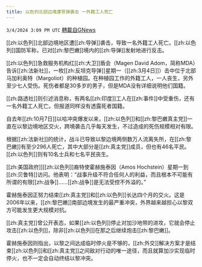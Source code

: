 ```yaml
---
title: 以色列北部边境遭导弹袭击 一外籍工人死亡
---
```

`3/4/2024 3:09 PM UTC` [轉載自GNews](https://gnews.org/articles/2364131)

[[zh:以色列]]北部边境地区遭[[zh:导弹]]袭击，导致一名外籍工人死亡。[[zh:以色列]]国防军称，已对[[zh:黎巴嫩]]境内的[[zh:导弹]]发射地进行反击。

[[zh:以色列]]急救服务机构红[[zh:大卫]]盾会（Magen David Adom，简称MDA）告诉[[zh:法新社]]，一枚[[zh:反坦克导弹]]星期一（[[zh:3月4日]]）击中位于北部马加利奥特（Margoliot）的种植园。在种植园工作的外籍工人，一人丧生，另外至少七人受伤。死伤者都是30多岁的男子，但是MDA没有详细说明他们国籍。

[[zh:路透社]]则引述消息称，有两名[[zh:印度]]工人在[[zh:事件]]中受重伤，还有一名外籍工人死亡。但报道同样没有透露死者国籍。

自去年[[zh:10月7日]]以哈冲突爆发以来，[[zh:以色列]]和[[zh:黎巴嫩真主党]]一直在以黎边境地区交火，跨境袭击几乎每天发生，不过造成的死伤规模相对有限。

根据[[zh:法新社]]的统计，战斗已导致以黎边境两侧数万人流离失所，在[[zh:黎巴嫩]]有至少296人死亡，其中大部分是[[zh:真主党]]成员，但也有46名平民。[[zh:以色列]]则有10名士兵和七名平民丧生。

[[zh:美国政府]][[zh:以色列]]裔特使霍赫施泰因（Amos Hochstein）星期一到[[zh:贝鲁特]]访问。他表明：“战事升级不符合任何人的利益，而且根本不可能有所谓的有限[[zh:战争]]……[[zh:战争]]是无法受控不外溢的。”

霍赫施泰因正努力结束[[zh:真主党]]和[[zh:以色列]]长达四个月的交火。这是2006年以来，[[zh:黎巴嫩]]南部边境发生的最严重冲突，外界越来越担心以黎双方可能发生更大规模对抗。

[[zh:真主党]]曾公开表态，如果[[zh:以色列]]停止对加沙地带的进攻，它就会停止攻击[[zh:以色列]]，除非[[zh:以色列]]在那之后继续炮击[[zh:黎巴嫩]]。

霍赫施泰因则指出，以黎之间达成临时停火是不够的，[[zh:外交]]解决方案才是结束[[zh:以色列]]和[[zh:真主党]]之间敌对行动的唯一途径，而且就算加沙实现临时停火，也不一定会自动终结以黎冲突。
